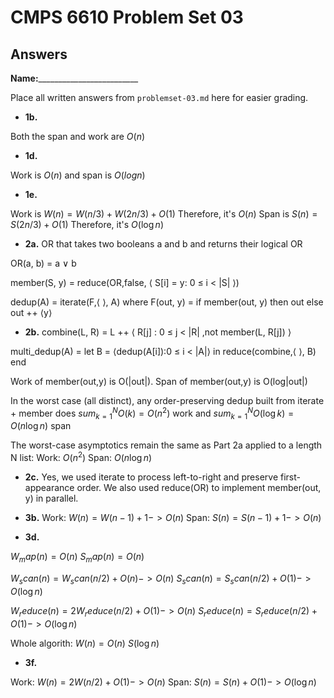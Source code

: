 # CMPS 6610 Problem Set 03
## Answers

**Name:**_________________________


Place all written answers from `problemset-03.md` here for easier grading.




- **1b.**

Both the span and work are $O(n)$



- **1d.**


Work is $O(n)$ and span is $O(log n)$


- **1e.**

Work is $W(n)= W(n/3)+W(2n/3)+O(1)$ Therefore, it's $O(n)$
Span is $S(n)= S(2n/3)+O(1)$ Therefore, it's $O(\log n)$

- **2a.**
OR that takes two booleans a and b and returns their logical OR

OR(a, b) = a ∨ b

member(S, y) =
  reduce(OR,false, ⟨ S[i] = y: 0 ≤ i < |S| ⟩)

dedup(A) =
  iterate(F,⟨ ⟩, A)
where
  F(out, y) =
    if member(out, y) then out
    else out ++ ⟨y⟩

- **2b.**
combine(L, R) =
  L ++ ⟨ R[j] : 0 ≤ j < |R| ,not member(L, R[j]) ⟩

multi_dedup(A) =
  let B = ⟨dedup(A[i]):0 ≤ i < |A|⟩
  in  reduce(combine,⟨ ⟩, B)
end

Work of member(out,y) is O(|out|).
Span of member(out,y) is O(log|out|)

In the worst case (all distinct), any order-preserving dedup built from iterate + member does
$sum_{k=1}^{N} O(k) = O(n^2)$ work and 
$sum_{k=1}^{N} O(\log k) = O(n \log n)$ span

The worst-case asymptotics remain the same as Part 2a applied to a length N list:
Work: $O(n^2)$
Span: $O(n\log n)$

- **2c.**
Yes, we used iterate to process left-to-right and preserve first-appearance order. We also used reduce(OR) to implement member(out, y) in parallel.

- **3b.**
Work: $W(n)=W(n-1)+1 -> O(n)$
Span: $S(n)=S(n-1)+1 -> O(n)$

- **3d.**

$W_map(n) = O(n)$
$S_map(n) = O(n)$

$W_scan(n) = W_scan(n/2)+O(n) -> O(n)$
$S_scan(n) = S_scan(n/2)+O(1) -> O(\log n)$

$W_reduce(n) = 2W_reduce(n/2)+O(1) -> O(n)$
$S_reduce(n) = S_reduce(n/2)+O(1) -> O(\log n)$

Whole algorith: 
$W(n)=O(n)$
$S(\log n)$


- **3f.**

Work: $W(n) = 2W(n/2)+O(1) -> O(n)$
Span: $S(n) = S(n)+O(1) -> O(\log n)$



